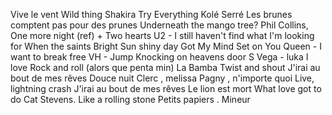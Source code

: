 Vive le vent
Wild thing
Shakira Try Everything
Kolé Serré
Les brunes comptent pas pour des prunes
Underneath the mango tree?
Phil Collins, One more night (ref) + Two hearts
U2 - I still haven't find what I'm looking for
When the saints
Bright Sun shiny day
Got My Mind Set on You
Queen - I want to break free
VH - Jump
Knocking on heavens door
S Vega - luka
I love Rock and roll (alors que penta min)
La Bamba
Twist and shout
J'irai au bout de mes rêves
Douce nuit
Clerc , melissa
Pagny , n'importe quoi
Live, lightning crash
J'irai au bout de mes rêves
Le lion est mort
What love got to do
Cat Stevens. Like a rolling stone
Petits papiers . Mineur


